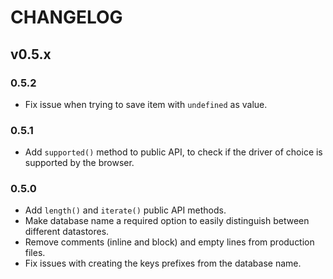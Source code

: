 # CHANGELOG

## v0.5.x

### 0.5.2
- Fix issue when trying to save item with ```undefined``` as value.

### 0.5.1
- Add ```supported()``` method to public API, to check if the driver of choice is supported by the browser.

### 0.5.0
- Add ```length()``` and ```iterate()``` public API methods.
- Make database name a required option to easily distinguish between different datastores.
- Remove comments (inline and block) and empty lines from production files.
- Fix issues with creating the keys prefixes from the database name.

